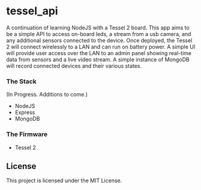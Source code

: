 # tessel_api

A continuation of learning NodeJS with a Tessel 2 board. This app aims to be a simple API to access on-board leds, a stream from a usb camera, and any additional sensors connected to the device. Once deployed, the Tessel 2 will connect wirelessly to a LAN and can run on battery power. A simple UI will provide user access over the LAN to an admin panel showing real-time data from sensors and a live video stream. A simple instance of MongoDB will record connected devices and their various states.

### The Stack
(In Progress. Additions to come.)
* NodeJS
* Express
* MongoDB

### The Firmware
* Tessel 2

## License

This project is licensed under the MIT License.
